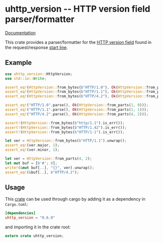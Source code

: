 # uhttp_version -- HTTP version field parser/formatter

[Documentation](https://docs.rs/uhttp_version)

This crate provides a parser/formatter for the [HTTP version
field](https://tools.ietf.org/html/rfc7230#section-2.6) found in the
request/response [start line](https://tools.ietf.org/html/rfc7230#section-3.1).

## Example

```rust
use uhttp_version::HttpVersion;
use std::io::Write;

assert_eq!(HttpVersion::from_bytes(b"HTTP/1.0"), Ok(HttpVersion::from_parts(1, 0)));
assert_eq!(HttpVersion::from_bytes(b"HTTP/1.1"), Ok(HttpVersion::from_parts(1, 1)));
assert_eq!(HttpVersion::from_bytes(b"HTTP/4.2"), Ok(HttpVersion::from_parts(4, 2)));

assert_eq!("HTTP/1.0".parse(), Ok(HttpVersion::from_parts(1, 0)));
assert_eq!("HTTP/1.1".parse(), Ok(HttpVersion::from_parts(1, 1)));
assert_eq!("HTTP/4.2".parse(), Ok(HttpVersion::from_parts(4, 2)));

assert!(HttpVersion::from_bytes(b"http/1.1").is_err());
assert!(HttpVersion::from_bytes(b"HTTP/1.42").is_err());
assert!(HttpVersion::from_bytes(b"HTTP/1-1").is_err());

let ver = HttpVersion::from_bytes(b"HTTP/1.1").unwrap();
assert_eq!(ver.major, 1);
assert_eq!(ver.minor, 1);

let ver = HttpVersion::from_parts(4, 2);
let mut buf = [b'#'; 8];
write!(&mut buf[..], "{}", ver).unwrap();
assert_eq!(&buf[..], b"HTTP/4.2");
```

## Usage

This [crate](https://crates.io/crates/uhttp_version) can be used through cargo by adding
it as a dependency in `Cargo.toml`:

```toml
[dependencies]
uhttp_version = "0.6.0"
```
and importing it in the crate root:

```rust
extern crate uhttp_version;
```
